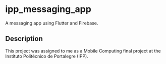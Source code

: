 # ipp_messaging_app

A messaging app using Flutter and Firebase.

## Description

This project was assigned to me as a Mobile Computing final project at the Instituto Politécnico de Portalegre (IPP).
